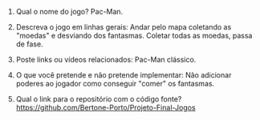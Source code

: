1. Qual o nome do jogo?
  Pac-Man.
  
2. Descreva o jogo em linhas gerais:
  Andar pelo mapa coletando as "moedas" e desviando dos fantasmas. Coletar todas as moedas, passa de fase.
  
3. Poste links ou vídeos relacionados:
  Pac-Man clássico.
  
4. O que você pretende e não pretende implementar:
  Não adicionar poderes ao jogador como conseguir "comer" os fantasmas.
  
5. Qual o link para o repositório com o código fonte? 
https://github.com/Bertone-Porto/Projeto-Final-Jogos
